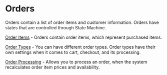 # Orders

Orders contain a list of order items and customer information. Orders have states that are controlled through State Machine.

[Order Items](order-items.md) - Orders contain order items, which represent purchased items.

[Order Types](order-types.md) - You can have different order types. Order types have their own settings when it comes to cart, checkout, and its processing.

[Order Processing](order-processing.md) - Allows you to process an order, when the system recalculates order item prices and availability.
